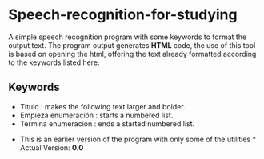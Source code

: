 # Speech-recognition-for-studying 
A simple speech recognition program with some keywords to format the output text.
The program output generates **HTML** code, the use of this tool is based on opening the html, offering the text already formatted according to the keywords listed here.

## Keywords
- Título : makes the following text larger and bolder.
- Empieza enumeración : starts a numbered list.
- Termina enumeración : ends a started numbered list.

* This is an earlier version of the program with only some of the utilities  *
Actual Version: **0.0** 
